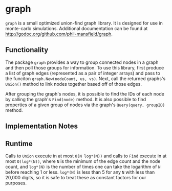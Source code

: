 graph
=====

`graph` is a small optimized union-find graph library. It is designed for use
in monte-carlo simulations. Additional documentation can be found at 
<http://godoc.org/github.com/phil-mansfield/graph>.

Functionality
-------------

The package `graph` provides a way to group connected nodes in a graph and
then poll those groups for information. To use this library, first produce
a list of graph edges (represented as a pair of integer arrays) and pass
to the funciton `graph.New(nodeCount, us, vs)`. Next, call the returned
graphs's `Union()` method to link nodes together based off of those edges.

After grouping the graph's nodes, it is possible to find the IDs of each node
by calling the graph's `Find(node)` method. It is also possible to find
properties of a given group of nodes via the graph's `Query(query, groupID)`
method.

Implementation Notes
--------------------


Runtime
-------

Calls to `Union` execute in at most `O(N log*(N))` and calls to `Find`
execute in at most `O(log*(N))`, where `N` is the minimum of the edge count
and the node count, and `log*(N)` is the number of times one can take the
logarithm of `N` before reaching 1 or less. `log*(N)` is less than 5 for any
`N` with less than 20,000 digits, so it is safe to treat these as constant
factors for our purposes.